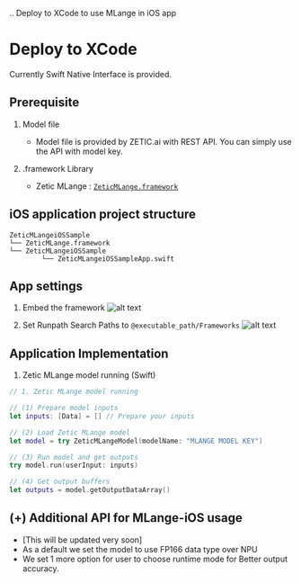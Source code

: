 .. Deploy to XCode to use MLange in iOS app

Deploy to XCode
========================

 Currently Swift Native Interface is provided.


## Prerequisite

1. Model file

    - Model file is provided by ZETIC.ai with REST API. You can simply use the API with model key.

2. .framework Library

    - Zetic MLange : [`ZeticMLange.framework`](https://github.com/zetic-ai/zetic_mlange_ios_sample)


## iOS application project structure

``` 
ZeticMLangeiOSSample
└── ZeticMLange.framework
└── ZeticMLangeiOSSample
        └── ZeticMLangeiOSSampleApp.swift
```


## App settings

1. Embed the framework
![alt text](mlange_xcode_app_setting_01.png)

2. Set Runpath Search Paths to `@executable_path/Frameworks`
![alt text](mlange_xcode_app_setting_02.png)


## Application Implementation

1. Zetic MLange model running (Swift)

``` swift
// 1. Zetic MLange model running

// (1) Prepare model inputs
let inputs: [Data] = [] // Prepare your inputs

// (2) Load Zetic MLange model
let model = try ZeticMLangeModel(modelName: "MLANGE MODEL KEY")

// (3) Run model and get outputs
try model.run(userInput: inputs)

// (4) Get output buffers
let outputs = model.getOutputDataArray()
```


## (+) Additional API for MLange-iOS usage

- [This will be updated very soon]
- As a default we set the model to use FP166 data type over NPU
- We set 1 more option for user to choose runtime mode for Better output accuracy.